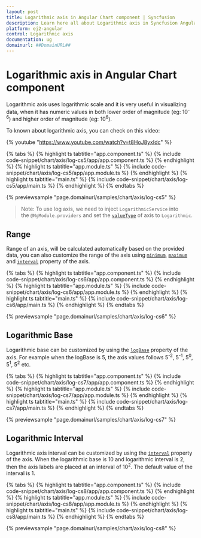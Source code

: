 ```yaml
---
layout: post
title: Logarithmic axis in Angular Chart component | Syncfusion
description: Learn here all about Logarithmic axis in Syncfusion Angular Chart component of Syncfusion Essential JS 2 and more.
platform: ej2-angular
control: Logarithmic axis 
documentation: ug
domainurl: ##DomainURL##
---
```


# Logarithmic axis in Angular Chart component

<!-- markdownlint-disable MD033 -->

Logarithmic axis uses logarithmic scale and it is very useful in visualizing data, when it has numeric values in both lower order of magnitude (eg: 10<sup>-6</sup>) and higher order of magnitude (eg: 10<sup>6</sup>).

To known about logarithmic axis, you can check on this video:

{% youtube "https://www.youtube.com/watch?v=t8HoJ8yxIdc" %}

{% tabs %}
{% highlight ts tabtitle="app.component.ts" %}
{% include code-snippet/chart/axis/log-cs5/app/app.component.ts %}
{% endhighlight %}
{% highlight ts tabtitle="app.module.ts" %}
{% include code-snippet/chart/axis/log-cs5/app/app.module.ts %}
{% endhighlight %}
{% highlight ts tabtitle="main.ts" %}
{% include code-snippet/chart/axis/log-cs5/app/main.ts %}
{% endhighlight %}
{% endtabs %}
  
{% previewsample "page.domainurl/samples/chart/axis/log-cs5" %}

>Note: To use log axis, we need to inject `LogarithmicService` into the `@NgModule.providers` and set the [`valueType`](https://ej2.syncfusion.com/angular/documentation/api/chart/axisDirective/#valuetype) of axis to `Logarithmic`.

## Range

Range of an axis, will be calculated automatically based on the provided data, you can also customize the range of the axis using [`minimum`](https://ej2.syncfusion.com/angular/documentation/api/chart/axisDirective/#minimum), [`maximum`](https://ej2.syncfusion.com/angular/documentation/api/chart/axisDirective/#maximum) and [`interval`](https://ej2.syncfusion.com/angular/documentation/api/chart/axisDirective/#interval) property of the axis.

{% tabs %}
{% highlight ts tabtitle="app.component.ts" %}
{% include code-snippet/chart/axis/log-cs6/app/app.component.ts %}
{% endhighlight %}
{% highlight ts tabtitle="app.module.ts" %}
{% include code-snippet/chart/axis/log-cs6/app/app.module.ts %}
{% endhighlight %}
{% highlight ts tabtitle="main.ts" %}
{% include code-snippet/chart/axis/log-cs6/app/main.ts %}
{% endhighlight %}
{% endtabs %}
  
{% previewsample "page.domainurl/samples/chart/axis/log-cs6" %}

## Logarithmic Base

Logarithmic base can be customized by using the [`logBase`](https://ej2.syncfusion.com/angular/documentation/api/chart/axisDirective/#logbase) property of the axis.
For example when the logBase is 5, the axis values follows 5<sup>-2</sup>, 5<sup>-1</sup>, 5<sup>0</sup>,
5<sup>1</sup>, 5<sup>2</sup> etc.

{% tabs %}
{% highlight ts tabtitle="app.component.ts" %}
{% include code-snippet/chart/axis/log-cs7/app/app.component.ts %}
{% endhighlight %}
{% highlight ts tabtitle="app.module.ts" %}
{% include code-snippet/chart/axis/log-cs7/app/app.module.ts %}
{% endhighlight %}
{% highlight ts tabtitle="main.ts" %}
{% include code-snippet/chart/axis/log-cs7/app/main.ts %}
{% endhighlight %}
{% endtabs %}
  
{% previewsample "page.domainurl/samples/chart/axis/log-cs7" %}

## Logarithmic Interval

Logarithmic axis interval can be customized by using the [`interval`](https://ej2.syncfusion.com/angular/documentation/api/chart/axisDirective/#interval) property of the axis. When the logarithmic base is 10 and logarithmic interval is 2, then the axis labels are placed at an interval of 10<sup>2</sup>. The default value of the interval is 1.

{% tabs %}
{% highlight ts tabtitle="app.component.ts" %}
{% include code-snippet/chart/axis/log-cs8/app/app.component.ts %}
{% endhighlight %}
{% highlight ts tabtitle="app.module.ts" %}
{% include code-snippet/chart/axis/log-cs8/app/app.module.ts %}
{% endhighlight %}
{% highlight ts tabtitle="main.ts" %}
{% include code-snippet/chart/axis/log-cs8/app/main.ts %}
{% endhighlight %}
{% endtabs %}
  
{% previewsample "page.domainurl/samples/chart/axis/log-cs8" %}